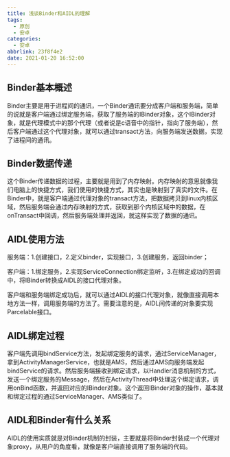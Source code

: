 ```yaml
---
title: 浅谈Binder和AIDL的理解
tags:
  - 原创
  - 安卓
categories:
  - 安卓
abbrlink: 23f8f4e2
date: 2021-01-20 16:52:00
---
```



## Binder基本概述

Binder主要是用于进程间的通讯，一个Binder通讯要分成客户端和服务端，简单的说就是客户端通过绑定服务端，获取了服务端的IBinder对象，这个IBinder对象，就是代理模式中的那个代理（或者说是c语音中的指针，指向了服务端），然后客户端通过这个代理对象，就可以通过transact方法，向服务端发送数据，实现了进程间的通讯。

## Binder数据传递

这个Binder传递数据的过程，主要就是用到了内存映射。内存映射的意思就像我们电脑上的快捷方式，我们使用的快捷方式，其实也是映射到了真实的文件。在Binder中，就是客户端通过代理对象的transact方法，把数据拷贝到linux内核区域，然后服务端会通过内存映射的方式，获取到那个内核区域中的数据，在onTransact中回调，然后服务端处理并返回，就这样实现了数据的通讯。

## AIDL使用方法

服务端：1.创建接口，2.定义binder，实现接口，3.创建服务，返回binder；

客户端：1.绑定服务，2.实现ServiceConnection绑定监听，3.在绑定成功的回调中，将IBinder转换成AIDL的接口代理对象。

客户端和服务端绑定成功后，就可以通过AIDL的接口代理对象，就像直接调用本地方法一样，调用服务端的方法了。需要注意的是，AIDL间传递的对象要实现Parcelable接口。

## AIDL绑定过程

客户端先调用bindService方法，发起绑定服务的请求，通过ServiceManager，拿到ActivityManagerService，也就是AMS，然后通过AMS向服务端发起bindService的请求。然后服务端接收到绑定请求，以Handler消息机制的方式，发送一个绑定服务的Message，然后在ActivityThread中处理这个绑定请求，调用onBind函数，并返回对应的IBinder对象。这个返回IBinder对象的操作，基本就和绑定过程的通过ServiceManager、AMS类似了。

## AIDL和Binder有什么关系

AIDL的使用实质就是对Binder机制的封装，主要就是将Binder封装成一个代理对象proxy，从用户的角度看，就像是客户端直接调用了服务端的代码。